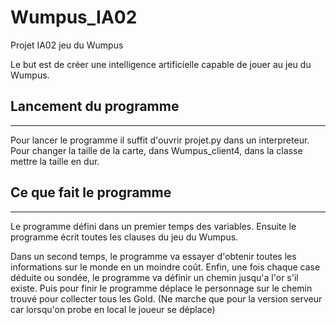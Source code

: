 # Wumpus_IA02

Projet IA02 jeu du Wumpus


Le but est de créer une intelligence artificielle capable de jouer au jeu du Wumpus.

## Lancement du programme
------------------------------

Pour lancer le programme il suffit d'ouvrir projet.py dans un interpreteur.
Pour changer la taille de la carte, dans Wumpus_client4, dans la classe mettre la taille en dur.

## Ce que fait le programme
-------------------------------

Le programme défini dans un premier temps des variables.
Ensuite le programme écrit toutes les clauses du jeu du Wumpus.

Dans un second temps, le programme va essayer d'obtenir toutes les informations sur le monde en un moindre coût.
Enfin, une fois chaque case déduite ou sondée, le programme va définir un chemin jusqu'a l'or s'il existe.
Puis pour finir le programme déplace le personnage sur le chemin trouvé pour collecter tous les Gold.
(Ne marche que pour la version serveur car lorsqu'on probe en local le joueur se déplace)